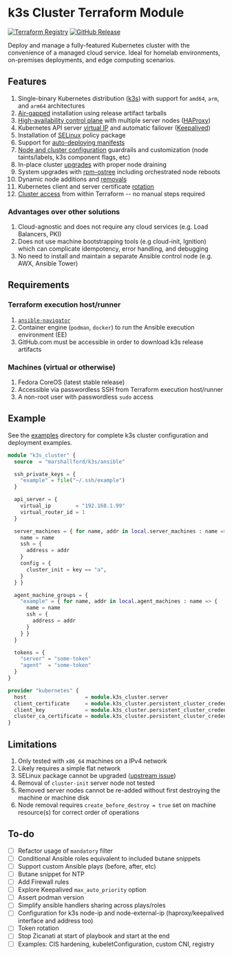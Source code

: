 # k3s Cluster Terraform Module

[![Terraform Registry](https://img.shields.io/badge/terraform-ansible--k3s-%23844FBA?logo=terraform&logoColor=%23844FBA)](https://registry.terraform.io/modules/marshallford/k3s/ansible/latest)
[![GitHub Release](https://img.shields.io/github/v/release/marshallford/terraform-ansible-k3s?sort=semver&display_name=release&logo=github)](https://github.com/marshallford/terraform-ansible-k3s/releases)

Deploy and manage a fully-featured Kubernetes cluster with the convenience of a managed cloud service. Ideal for homelab environments, on-premises deployments, and edge computing scenarios.

## Features

1. Single-binary Kubernetes distribution ([k3s](https://docs.k3s.io/)) with support for `amd64`, `arm`, and `arm64` architectures
2. [Air-gapped](https://docs.k3s.io/installation/airgap) installation using release artifact tarballs
3. [High-availability control plane](https://docs.k3s.io/architecture#high-availability-k3s) with multiple server nodes ([HAProxy](https://www.haproxy.org/))
4. Kubernetes API server [virtual IP](https://docs.k3s.io/architecture#fixed-registration-address-for-agent-nodes) and automatic failover ([Keepalived](https://www.keepalived.org/))
5. Installation of [SELinux](https://docs.k3s.io/advanced#selinux-support) policy package
6. Support for [auto-deploying manifests](https://docs.k3s.io/installation/packaged-components#auto-deploying-manifests-addons)
7. [Node and cluster configuration](https://docs.k3s.io/installation/configuration) guardrails and customization (node taints/labels, k3s component flags, etc)
8. In-place cluster [upgrades](https://docs.k3s.io/upgrades/manual#upgrade-k3s-using-the-binary) with proper node draining
9. System upgrades with [rpm-ostree](https://coreos.github.io/rpm-ostree/) including orchestrated node reboots
10. Dynamic node additions and [removals](https://docs.k3s.io/installation/uninstall)
11. Kubernetes client and server certificate [rotation](https://docs.k3s.io/cli/certificate#checking-expiration-dates)
12. [Cluster access](https://docs.k3s.io/cluster-access) from within Terraform -- no manual steps required

### Advantages over other solutions

1. Cloud-agnostic and does not require any cloud services (e.g. Load Balancers, PKI)
2. Does not use machine bootstrapping tools (e.g cloud-init, Ignition) which can complicate idempotency, error handling, and debugging
3. No need to install and maintain a separate Ansible control node (e.g. AWX, Ansible Tower)

## Requirements

### Terraform execution host/runner

1. [`ansible-navigator`](https://ansible.readthedocs.io/projects/navigator/installation/)
2. Container engine (`podman`, `docker`) to run the Ansible execution environment (EE)
3. GitHub.com must be accessible in order to download k3s release artifacts

### Machines (virtual or otherwise)

1. Fedora CoreOS (latest stable release)
2. Accessible via passwordless SSH from Terraform execution host/runner
3. A non-root user with passwordless `sudo` access

## Example

See the [examples](./examples) directory for complete k3s cluster configuration and deployment examples.

```terraform
module "k3s_cluster" {
  source  = "marshallford/k3s/ansible"

  ssh_private_keys = {
    "example" = file("~/.ssh/example")
  }

  api_server = {
    virtual_ip        = "192.168.1.99"
    virtual_router_id = 1
  }

  server_machines = { for name, addr in local.server_machines : name => {
    name = name
    ssh = {
      address = addr
    }
    config = {
      cluster_init = key == "a",
    }
  } }

  agent_machine_groups = {
    "example" = { for name, addr in local.agent_machines : name => {
      name = name
      ssh = {
        address = addr
      }
    } }
  }

  tokens = {
    "server" = "some-token"
    "agent"  = "some-token"
  }
}

provider "kubernetes" {
  host                   = module.k3s_cluster.server
  client_certificate     = module.k3s_cluster.persistent_cluster_credentials.client_certificate
  client_key             = module.k3s_cluster.persistent_cluster_credentials.client_key
  cluster_ca_certificate = module.k3s_cluster.persistent_cluster_credentials.certificate_authority
}
```

## Limitations

1. Only tested with `x86_64` machines on a IPv4 network
2. Likely requires a simple flat network
3. SELinux package cannot be upgraded ([upstream issue](https://github.com/coreos/rpm-ostree/issues/2127))
4. Removal of `cluster-init` server node not tested
5. Removed server nodes cannot be re-added without first destroying the machine or machine disk
6. Node removal requires `create_before_destroy = true` set on machine resource(s) for correct order of operations

## To-do

- [ ] Refactor usage of `mandatory` filter
- [ ] Conditional Ansible roles equivalent to included butane snippets
- [ ] Support custom Ansible plays (before, after, etc)
- [ ] Butane snippet for NTP
- [ ] Add Firewall rules
- [ ] Explore Keepalived `max_auto_priority` option
- [ ] Assert podman version
- [ ] Simplify ansible handlers sharing across plays/roles
- [ ] Configuration for k3s node-ip and node-external-ip (haproxy/keepalived interface and address too)
- [ ] Token rotation
- [ ] Stop Zicanati at start of playbook and start at the end
- [ ] Examples: CIS hardening, kubeletConfiguration, custom CNI, registry
